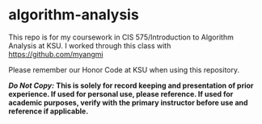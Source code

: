 # algorithm-analysis  
This repo is for my coursework in CIS 575/Introduction to Algorithm Analysis at KSU. I worked through this class with https://github.com/myangmi  

Please remember our Honor Code at KSU when using this repository.  

***Do Not Copy:*** **This is solely for record keeping and presentation of prior experience. If used for personal use, please reference. If used for academic purposes, verify with the primary instructor before use and reference if applicable.**  
